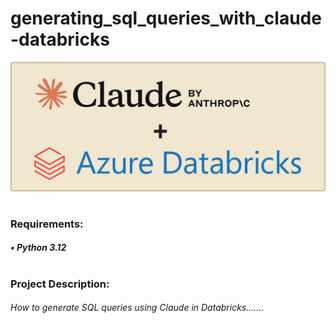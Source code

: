 # generating_sql_queries_with_claude-databricks

![alt text](claude.jpg)
#
### Requirements:
##### • Python 3.12
#
### Project Description:
###### How to generate SQL queries using Claude in Databricks.......


